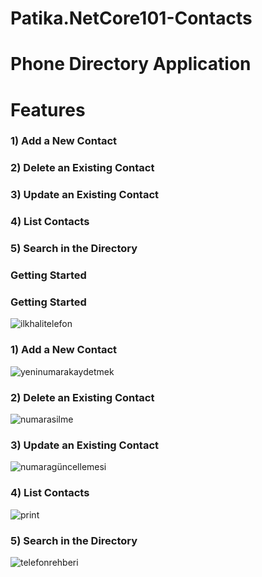 # Patika.NetCore101-Contacts    
  
# Phone Directory Application   
   
<h1>Features</h1>
<h3>1) Add a New Contact</h3>
<h3>2) Delete an Existing Contact</h3>
<h3>3) Update an Existing Contact</h3>
<h3>4) List Contacts</h3>
<h3>5) Search in the Directory</h3> 
<h3>Getting Started</h3>
  
<h3>Getting Started</h3>

![ilkhalitelefon](https://user-images.githubusercontent.com/101570820/161280880-e6ab8d98-3411-4a92-ae1a-27b2c0c1cbd9.jpg)

<h3>1) Add a New Contact</h3>

![yeninumarakaydetmek](https://user-images.githubusercontent.com/101570820/161280860-3addf143-ee6b-456a-8b41-d7e1a988293f.jpg)

<h3>2) Delete an Existing Contact</h3>

![numarasilme](https://user-images.githubusercontent.com/101570820/161280877-335eb1fd-af01-48b0-820e-d17b298ae1dc.jpg)

<h3>3) Update an Existing Contact</h3>

![numaragüncellemesi](https://user-images.githubusercontent.com/101570820/161280876-fb18e61e-b923-495e-a97c-8249488eb398.jpg)
<h3>4) List Contacts</h3>

![print](https://user-images.githubusercontent.com/101570820/161280880-e6ab8d98-3411-4a92-ae1a-27b2c0c1cbd9.jpg)


<h3>5) Search in the Directory</h3>

![telefonrehberi](https://user-images.githubusercontent.com/101570820/161280873-b3caa1b7-aa88-41df-ab20-7931d05b3779.jpg)
